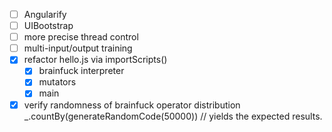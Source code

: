 - [ ] Angularify
- [ ] UIBootstrap
- [ ] more precise thread control
- [ ] multi-input/output training
- [x] refactor hello.js via importScripts()
    - [x] brainfuck interpreter
    - [x] mutators
    - [x] main
- [x] verify randomness of brainfuck operator distribution
      _.countBy(generateRandomCode(50000)) // yields the expected results.
